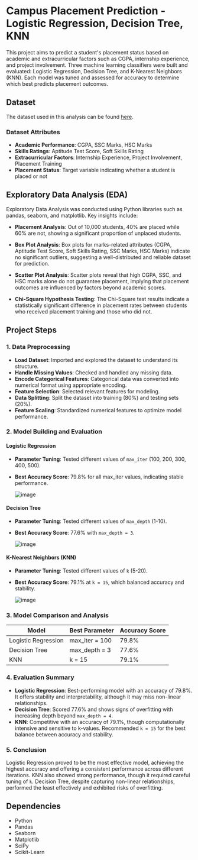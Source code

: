 # Campus Placement Prediction - Logistic Regression, Decision Tree, KNN

This project aims to predict a student's placement status based on academic and extracurricular factors such as CGPA, internship experience, and project involvement. Three machine learning classifiers were built and evaluated: Logistic Regression, Decision Tree, and K-Nearest Neighbors (KNN). Each model was tuned and assessed for accuracy to determine which best predicts placement outcomes.

## Dataset
The dataset used in this analysis can be found [here](https://raw.githubusercontent.com/ArchanaInsights/Datasets/main/campus_placement.csv).

### Dataset Attributes
- **Academic Performance**: CGPA, SSC Marks, HSC Marks
- **Skills Ratings**: Aptitude Test Score, Soft Skills Rating
- **Extracurricular Factors**: Internship Experience, Project Involvement, Placement Training
- **Placement Status**: Target variable indicating whether a student is placed or not

## Exploratory Data Analysis (EDA)
Exploratory Data Analysis was conducted using Python libraries such as pandas, seaborn, and matplotlib. Key insights include:

- **Placement Analysis**: Out of 10,000 students, 40% are placed while 60% are not, showing a significant proportion of unplaced students.
  
- **Box Plot Analysis**: Box plots for marks-related attributes (CGPA, Aptitude Test Score, Soft Skills Rating, SSC Marks, HSC Marks) indicate no significant outliers, suggesting a well-distributed and reliable dataset for prediction.

- **Scatter Plot Analysis**: Scatter plots reveal that high CGPA, SSC, and HSC marks alone do not guarantee placement, implying that placement outcomes are influenced by factors beyond academic scores.

- **Chi-Square Hypothesis Testing**: The Chi-Square test results indicate a statistically significant difference in placement rates between students who received placement training and those who did not.

## Project Steps

### 1. Data Preprocessing
- **Load Dataset**: Imported and explored the dataset to understand its structure.
- **Handle Missing Values**: Checked and handled any missing data.
- **Encode Categorical Features**: Categorical data was converted into numerical format using appropriate encoding.
- **Feature Selection**: Selected relevant features for modeling.
- **Data Splitting**: Split the dataset into training (80%) and testing sets (20%).
- **Feature Scaling**: Standardized numerical features to optimize model performance.

### 2. Model Building and Evaluation

#### Logistic Regression
- **Parameter Tuning**: Tested different values of `max_iter` (100, 200, 300, 400, 500).
- **Best Accuracy Score**: 79.8% for all max_iter values, indicating stable performance.
  
  ![image](https://github.com/user-attachments/assets/6ae8b416-cff4-426a-ade2-f65ff383b218)


#### Decision Tree
- **Parameter Tuning**: Tested different values of `max_depth` (1-10).
- **Best Accuracy Score**: 77.6% with `max_depth = 3`.

  ![image](https://github.com/user-attachments/assets/ddf8057b-b227-4cef-8ba7-76577f3a01a7)


#### K-Nearest Neighbors (KNN)
- **Parameter Tuning**: Tested different values of `k` (5-20).
- **Best Accuracy Score**: 79.1% at `k = 15`, which balanced accuracy and stability.
  
  ![image](https://github.com/user-attachments/assets/31394883-018c-4e8e-b208-1c3b5eab934c)


### 3. Model Comparison and Analysis
| Model               | Best Parameter   | Accuracy Score |
|---------------------|------------------|----------------|
| Logistic Regression | max_iter = 100   | 79.8%         |
| Decision Tree       | max_depth = 3    | 77.6%         |
| KNN                 | k = 15           | 79.1%         |

### 4. Evaluation Summary
- **Logistic Regression**: Best-performing model with an accuracy of 79.8%. It offers stability and interpretability, although it may miss non-linear relationships.
- **Decision Tree**: Scored 77.6% and shows signs of overfitting with increasing depth beyond `max_depth = 4`.
- **KNN**: Competitive with an accuracy of 79.1%, though computationally intensive and sensitive to k-values. Recommended `k = 15` for the best balance between accuracy and stability.

### 5. Conclusion
Logistic Regression proved to be the most effective model, achieving the highest accuracy and offering a consistent performance across different iterations. KNN also showed strong performance, though it required careful tuning of `k`. Decision Tree, despite capturing non-linear relationships, performed the least effectively and exhibited risks of overfitting.

## Dependencies
- Python
- Pandas
- Seaborn
- Matplotlib
- SciPy
- Scikit-Learn

